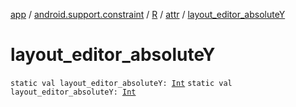[app](../../../index.md) / [android.support.constraint](../../index.md) / [R](../index.md) / [attr](index.md) / [layout_editor_absoluteY](.)

# layout_editor_absoluteY

`static val layout_editor_absoluteY: `[`Int`](https://kotlinlang.org/api/latest/jvm/stdlib/kotlin/-int/index.html)
`static val layout_editor_absoluteY: `[`Int`](https://kotlinlang.org/api/latest/jvm/stdlib/kotlin/-int/index.html)